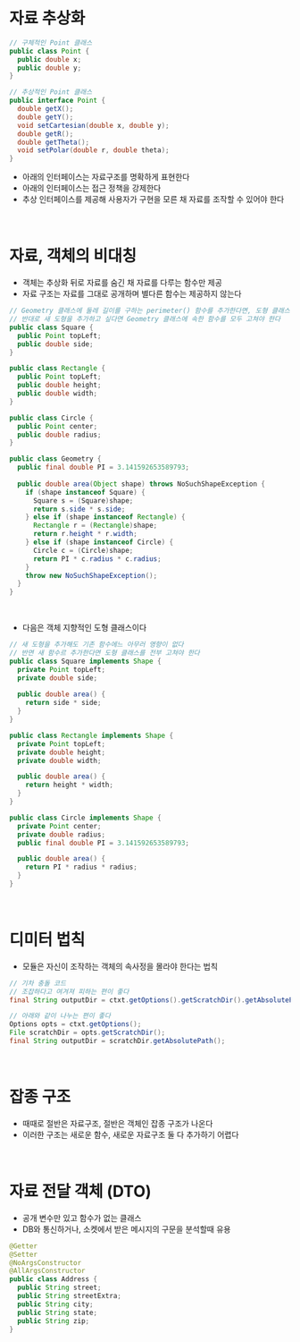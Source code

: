 # 자료 추상화
``` java
// 구체적인 Point 클래스
public class Point { 
  public double x;
  public double y;
}
```

``` java
// 추상적인 Point 클래스
public interface Point {
  double getX();
  double getY();
  void setCartesian(double x, double y); 
  double getR();
  double getTheta();
  void setPolar(double r, double theta); 
}
```
- 아래의 인터페이스는 자료구조를 명확하게 표현한다
- 아래의 인터페이스는 접근 정책을 강제한다
- 추상 인터페이스를 제공해 사용자가 구현을 모른 채 자료를 조작할 수 있어야 한다

<br>

# 자료, 객체의 비대칭
- 객체는 추상화 뒤로 자료를 숨긴 채 자료를 다루는 함수만 제공
- 자료 구조는 자료를 그대로 공개하며 별다른 함수는 제공하지 않는다
``` java
// Geometry 클래스에 둘레 길이를 구하는 perimeter() 함수를 추가한다면, 도형 클래스는 아무 영향을 받지 않는다
// 반대로 새 도형을 추가하고 싶다면 Geometry 클래스에 속한 함수를 모두 고쳐야 한다
public class Square { 
  public Point topLeft; 
  public double side;
}

public class Rectangle { 
  public Point topLeft; 
  public double height; 
  public double width;
}

public class Circle { 
  public Point center; 
  public double radius;
}

public class Geometry {
  public final double PI = 3.141592653589793;
  
  public double area(Object shape) throws NoSuchShapeException {
    if (shape instanceof Square) { 
      Square s = (Square)shape; 
      return s.side * s.side;
    } else if (shape instanceof Rectangle) { 
      Rectangle r = (Rectangle)shape; 
      return r.height * r.width;
    } else if (shape instanceof Circle) {
      Circle c = (Circle)shape;
      return PI * c.radius * c.radius; 
    }
    throw new NoSuchShapeException(); 
  }
}
```

<br>

- 다음은 객체 지향적인 도형 클래스이다
``` java
// 새 도형을 추가해도 기존 함수에느 아무러 영향이 없다
// 반면 새 함수르 추가한다면 도형 클래스를 전부 고쳐야 한다
public class Square implements Shape { 
  private Point topLeft;
  private double side;
  
  public double area() { 
    return side * side;
  } 
}

public class Rectangle implements Shape { 
  private Point topLeft;
  private double height;
  private double width;

  public double area() { 
    return height * width;
  } 
}

public class Circle implements Shape { 
  private Point center;
  private double radius;
  public final double PI = 3.141592653589793;

  public double area() {
    return PI * radius * radius;
  } 
}
```

<br>

# 디미터 법칙
- 모듈은 자신이 조작하는 객체의 속사정을 몰라야 한다는 법칙
``` java
// 기차 충돌 코드
// 조잡하다고 여겨져 피하는 편이 좋다
final String outputDir = ctxt.getOptions().getScratchDir().getAbsolutePath();
```

``` java
// 아래와 같이 나누는 편이 좋다
Options opts = ctxt.getOptions();
File scratchDir = opts.getScratchDir();
final String outputDir = scratchDir.getAbsolutePath();
```

<br>

# 잡종 구조
- 때때로 절반은 자료구조, 절반은 객체인 잡종 구조가 나온다
- 이러한 구조는 새로운 함수, 새로운 자료구조 둘 다 추가하기 어렵다

<br>

# 자료 전달 객체 (DTO)
- 공개 변수만 있고 함수가 없는 클래스
- DB와 통신하거나, 소켓에서 받은 메시지의 구문을 분석할때 유용
``` java
@Getter
@Setter
@NoArgsConstructor
@AllArgsConstructor
public class Address { 
  public String street; 
  public String streetExtra; 
  public String city; 
  public String state; 
  public String zip;
}
```


































